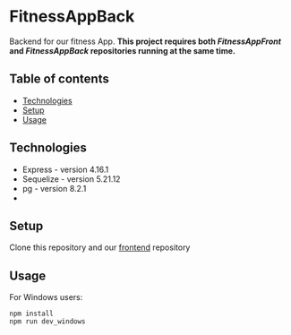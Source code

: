 # FitnessAppBack
Backend for our fitness App. 
**This project requires both _FitnessAppFront_ and _FitnessAppBack_ repositories running at the same time.**
## Table of contents
* [Technologies](#technologies)
* [Setup](#setup)
* [Usage](#usage)

## Technologies
* Express - version 4.16.1
* Sequelize - version 5.21.12
* pg - version 8.2.1
* 

## Setup
Clone this repository and our [frontend](https://github.com/ilei0893/FitnessAppFront) repository

## Usage
For Windows users:
```
npm install
npm run dev_windows
```
